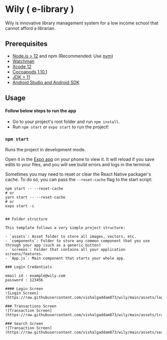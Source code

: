 # Wily ( e-library )

Wily is innovative library management system for a low income school that cannot afford a librarian.


## Prerequisites

- [Node.js > 12](https://nodejs.org) and npm (Recommended: Use [nvm](https://github.com/nvm-sh/nvm))
- [Watchman](https://facebook.github.io/watchman)
- [Xcode 12](https://developer.apple.com/xcode)
- [Cocoapods 1.10.1](https://cocoapods.org)
- [JDK > 11](https://www.oracle.com/java/technologies/javase-jdk11-downloads.html)
- [Android Studio and Android SDK](https://developer.android.com/studio)


## Usage

#### Follow below steps to run the app 

- Go to your project's root folder and run `npm install`.
- Run `npm start` or `expo start` to run the project!

### `npm start`

Runs the project in development mode.

Open it in the [Expo app](https://expo.io) on your phone to view it. It will reload if you save edits to your files, and you will see build errors and logs in the terminal.

Sometimes you may need to reset or clear the React Native packager's cache. To do so, you can pass the `--reset-cache` flag to the start script:

```
npm start -- --reset-cache
# or
yarn start -- --reset-cache
# or 
expo start -c


## Folder structure

This template follows a very simple project structure:

- `assets`: Asset folder to store all images, vectors, etc.
- `components`: Folder to store any common component that you use through your app (such as a generic button)
- `screens`: Folder that contains all your application screens/features.
- `App.js`: Main component that starts your whole app.

### Login Credentials

email id : example@wily.com
password : 123456

#### Login Screen
![Login Screen](https://raw.githubusercontent.com/vishalgaddam873/wily/main/assets/login_screen.png)

### Transactions Screen
![Transaction Screen](https://raw.githubusercontent.com/vishalgaddam873/wily/main/assets/transactions_screen.png)

### Search Screen
![Transaction Screen](https://raw.githubusercontent.com/vishalgaddam873/wily/main/assets/search_screen.png)


